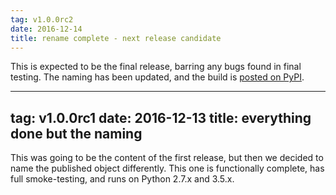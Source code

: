 ```yaml
---
tag: v1.0.0rc2
date: 2016-12-14
title: rename complete - next release candidate
---
```


This is expected to be the final release, barring any bugs found in final testing.  The naming has been updated, and the build is [posted on PyPI](https://pypi.python.org/pypi/adobe-umapi-client/1.0.0rc2/).

---
tag: v1.0.0rc1
date: 2016-12-13
title: everything done but the naming
---

This was going to be the content of the first release, but then we decided to name the published object differently.  This one is functionally complete, has full smoke-testing, and runs on Python 2.7.x and 3.5.x.
